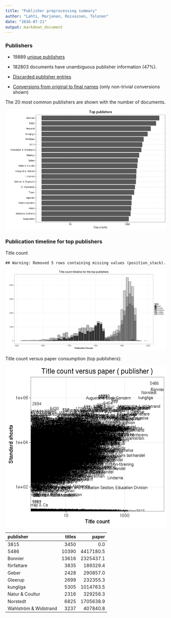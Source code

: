 ```yaml
---
title: "Publisher preprocessing summary"
author: "Lahti, Marjanen, Roivainen, Tolonen"
date: "2016-07-21"
output: markdown_document
---
```



### Publishers

 * 19889 [unique publishers](output.tables/publisher_accepted.csv)

 * 182803 documents have unambiguous publisher information (47%). 

 * [Discarded publisher entries](output.tables/publisher_discarded.csv)

 * [Conversions from original to final names](output.tables/publisher_conversion_nontrivial.csv) (only non-trivial conversions shown)


The 20 most common publishers are shown with the number of documents. 

![plot of chunk summarypublisher2](figure/summarypublisher2-1.png)

### Publication timeline for top publishers

Title count


```
## Warning: Removed 5 rows containing missing values (position_stack).
```

![plot of chunk summaryTop10pubtimeline](figure/summaryTop10pubtimeline-1.png)



Title count versus paper consumption (top publishers):

![plot of chunk publishertitlespapers](figure/publishertitlespapers-1.png)

|publisher             | titles|     paper|
|:---------------------|------:|---------:|
|3815                  |   3450|       0.0|
|5486                  |  10390| 4417180.5|
|Bonnier               |  13616| 2325437.1|
|författare            |   3835|  189329.4|
|Geber                 |   2428|  290857.0|
|Gleerup               |   2699|  232355.3|
|kungliga              |   5305| 1014763.5|
|Natur & Coultur       |   2316|  329256.3|
|Norstedt              |   6825| 1705638.9|
|Wahlström & Widstrand |   3237|  407840.8|


